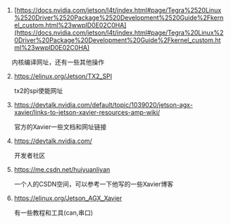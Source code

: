 1. [https://docs.nvidia.com/jetson/l4t/index.html#page/Tegra%2520Linux%2520Driver%2520Package%2520Development%2520Guide%2Fkernel_custom.html%23wwpID0E02C0HA](https://docs.nvidia.com/jetson/l4t/index.html#page/Tegra%20Linux%20Driver%20Package%20Development%20Guide%2Fkernel_custom.html%23wwpID0E02C0HA)

​    　内核编译网址，还有一些其他操作

2. https://elinux.org/Jetson/TX2_SPI

   tx2的spi使能网址

3. https://devtalk.nvidia.com/default/topic/1039020/jetson-agx-xavier/links-to-jetson-xavier-resources-amp-wiki/

   官方的Xavier一些文档和网址链接

4. https://devtalk.nvidia.com/

   开发者社区

5. https://me.csdn.net/huiyuanliyan

   一个人的CSDN空间，可以参考一下他写的一些Xavier博客

6. https://elinux.org/Jetson_AGX_Xavier

   有一些教程和工具(can,串口)


